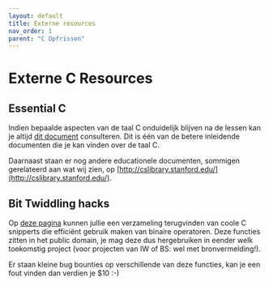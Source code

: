 ```yaml
---
layout: default
title: Externe resources
nav_order: 1
parent: "C Opfrissen"
---
```


# Externe C Resources

## Essential C

Indien bepaalde aspecten van de taal C onduidelijk blijven na de lessen kan je altijd [dit document](http://cslibrary.stanford.edu/101/EssentialC.pdf) consulteren.
Dit is één van de betere inleidende documenten die je kan vinden over de taal C.

Daarnaast staan er nog andere educationele documenten, sommigen gerelateerd aan wat wij zien, op [http://cslibrary.stanford.edu/](http://cslibrary.stanford.edu/).

## Bit Twiddling hacks

Op [deze pagina](https://graphics.stanford.edu/~seander/bithacks.html) kunnen jullie een verzameling terugvinden van coole C snipperts die efficiënt gebruik maken van binaire operatoren. Deze functies zitten in het public domain, je mag deze dus hergebruiken in eender welk toekomstig project (voor projecten van IW of BS: wel met bronvermelding!).

Er staan kleine bug bounties op verschillende van deze functies, kan je een fout vinden dan verdien je $10 :-)
